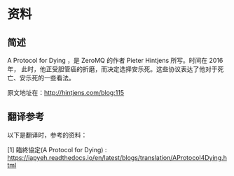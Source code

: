 # 资料

## 简述

A Protocol for Dying ，是 ZeroMQ 的作者 Pieter Hintjens 所写。时间在 2016 年， 此时，他正受胆管癌的折磨，而决定选择安乐死。这些协议表达了他对于死亡、安乐死的一些看法。

原文地址在：http://hintjens.com/blog:115

## 翻译参考

以下是翻译时，参考的资料：

[1] 臨終協定(A Protocol for Dying) : https://iapyeh.readthedocs.io/en/latest/blogs/translation/AProtocol4Dying.html